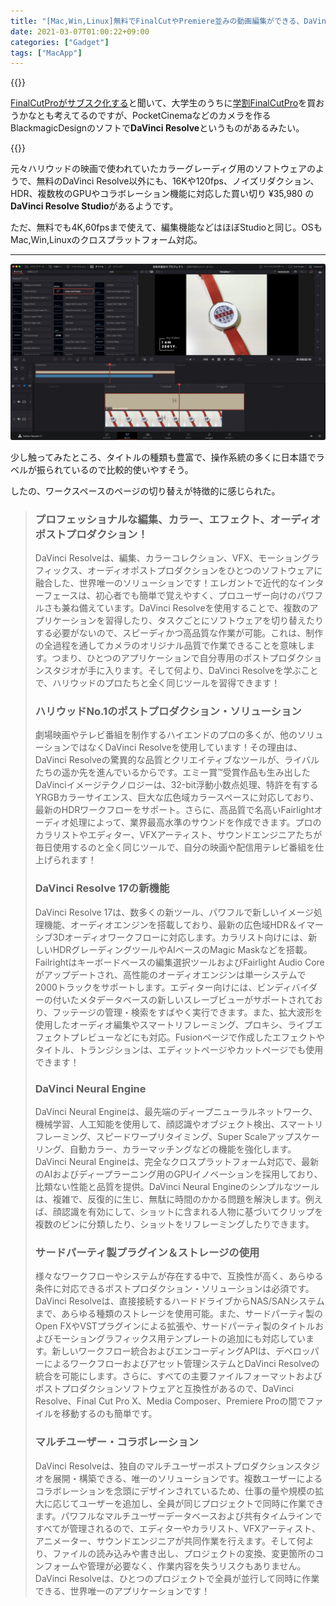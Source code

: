 ```yaml
---
title: "[Mac,Win,Linux]無料でFinalCutやPremiere並みの動画編集ができる、DaVinciResolve17"
date: 2021-03-07T01:00:22+09:00
categories: ["Gadget"]
tags: ["MacApp"]
---
```


{{<ad>}}

[FinalCutProがサブスク化する](https://taisy0.com/2021/02/24/136751.html)と聞いて、大学生のうちに[学割FinalCutPro](https://www.apple.com/jp_edu_1460/shop/product/BMGE2J/A/教育機関向けpro-appバンドル)を買おうかなとも考えてるのですが、PocketCinemaなどのカメラを作るBlackmagicDesignのソフトで<b>DaVinci Resolve</b>というものがあるみたい。

{{<blogcard url="https://www.blackmagicdesign.com/jp/products/davinciresolve/">}}

元々ハリウッドの映画で使われていたカラーグレーディグ用のソフトウェアのようで、無料のDaVinci Resolve以外にも、16Kや120fps、ノイズリダクション、HDR、複数枚のGPUやコラボレーション機能に対応した買い切り ¥35,980 の<b>DaVinci Resolve Studio</b>があるようです。

ただ、無料でも4K,60fpsまで使えて、編集機能などはほぼStudioと同じ。OSもMac,Win,Linuxのクロスプラットフォーム対応。

***

![](../../../images/davinci-resolve17-1.jpg)

少し触ってみたところ、タイトルの種類も豊富で、操作系統の多くに日本語でラベルが振られているので比較的使いやすそう。

したの、ワークスペースのページの切り替えが特徴的に感じられた。

> ### プロフェッショナルな編集、カラー、エフェクト、オーディオポストプロダクション！
>
> DaVinci Resolveは、編集、カラーコレクション、VFX、モーショングラフィックス、オーディオポストプロダクションをひとつのソフトウェアに融合した、世界唯一のソリューションです！エレガントで近代的なインターフェースは、初心者でも簡単で覚えやすく、プロユーザー向けのパワフルさも兼ね備えています。DaVinci Resolveを使用することで、複数のアプリケーションを習得したり、タスクごとにソフトウェアを切り替えたりする必要がないので、スピーディかつ高品質な作業が可能。これは、制作の全過程を通してカメラのオリジナル品質で作業できることを意味します。つまり、ひとつのアプリケーションで自分専用のポストプロダクションスタジオが手に入ります。そして何より、DaVinci Resolveを学ぶことで、ハリウッドのプロたちと全く同じツールを習得できます！
>
> ### ハリウッドNo.1のポストプロダクション・ソリューション
>
> 劇場映画やテレビ番組を制作するハイエンドのプロの多くが、他のソリューションではなくDaVinci Resolveを使用しています！その理由は、DaVinci Resolveの驚異的な品質とクリエイティブなツールが、ライバルたちの遥か先を進んでいるからです。エミー賞™受賞作品も生み出したDaVinciイメージテクノロジーは、32-bit浮動小数点処理、特許を有するYRGBカラーサイエンス、巨大な広色域カラースペースに対応しており、最新のHDRワークフローをサポート。さらに、高品質で名高いFairlightオーディオ処理によって、業界最高水準のサウンドを作成できます。プロのカラリストやエディター、VFXアーティスト、サウンドエンジニアたちが毎日使用するのと全く同じツールで、自分の映画や配信用テレビ番組を仕上げられます！
>
> ### DaVinci Resolve 17の新機能
>
> DaVinci Resolve 17は、数多くの新ツール、パワフルで新しいイメージ処理機能、オーディオエンジンを搭載しており、最新の広色域HDR＆イマーシブ3Dオーディオワークフローに対応します。カラリスト向けには、新しいHDRグレーディングツールやAIベースのMagic Maskなどを搭載。Failrightはキーボードベースの編集選択ツールおよびFairlight Audio Coreがアップデートされ、高性能のオーディオエンジンは単一システムで2000トラックをサポートします。エディター向けには、ビンディバイダーの付いたメタデータベースの新しいスレーブビューがサポートされており、フッテージの管理・検索をすばやく実行できます。また、拡大波形を使用したオーディオ編集やスマートリフレーミング、プロキシ、ライブエフェクトプレビューなどにも対応。Fusionページで作成したエフェクトやタイトル、トランジションは、エディットページやカットページでも使用できます！
>
> ### DaVinci Neural Engine
>
> DaVinci Neural Engineは、最先端のディープニューラルネットワーク、機械学習、人工知能を使用して、顔認識やオブジェクト検出、スマートリフレーミング、スピードワープリタイミング、Super Scaleアップスケーリング、自動カラー、カラーマッチングなどの機能を強化します。DaVinci Neural Engineは、完全なクロスプラットフォーム対応で、最新のAIおよびディープラーニング用のGPUイノベーションを採用しており、比類ない性能と品質を提供。DaVinci Neural Engineのシンプルなツールは、複雑で、反復的に生じ、無駄に時間のかかる問題を解決します。例えば、顔認識を有効にして、ショットに含まれる人物に基づいてクリップを複数のビンに分類したり、ショットをリフレーミングしたりできます。
>
> ### サードパーティ製プラグイン＆ストレージの使用
>
> 様々なワークフローやシステムが存在する中で、互換性が高く、あらゆる条件に対応できるポストプロダクション・ソリューションは必須です。DaVinci Resolveは、直接接続するハードドライブからNAS/SANシステムまで、あらゆる種類のストレージを使用可能。また、サードパーティ製のOpen FXやVSTプラグインによる拡張や、サードパーティ製のタイトルおよびモーショングラフィックス用テンプレートの追加にも対応しています。新しいワークフロー統合およびエンコーディングAPIは、デベロッパーによるワークフローおよびアセット管理システムとDaVinci Resolveの統合を可能にします。さらに、すべての主要ファイルフォーマットおよびポストプロダクションソフトウェアと互換性があるので、DaVinci Resolve、Final Cut Pro X、Media Composer、Premiere Proの間でファイルを移動するのも簡単です。
>
> ### マルチユーザー・コラボレーション
>
> DaVinci Resolveは、独自のマルチユーザーポストプロダクションスタジオを展開・構築できる、唯一のソリューションです。複数ユーザーによるコラボレーションを念頭にデザインされているため、仕事の量や規模の拡大に応じてユーザーを追加し、全員が同じプロジェクトで同時に作業できます。パワフルなマルチユーザーデータベースおよび共有タイムラインですべてが管理されるので、エディターやカラリスト、VFXアーティスト、アニメーター、サウンドエンジニアが共同作業を行えます。そして何より、ファイルの読み込みや書き出し、プロジェクトの変換、変更箇所のコンフォームや管理が必要なく、作業内容を失うリスクもありません。DaVinci Resolveは、ひとつのプロジェクトで全員が並行して同時に作業できる、世界唯一のアプリケーションです！